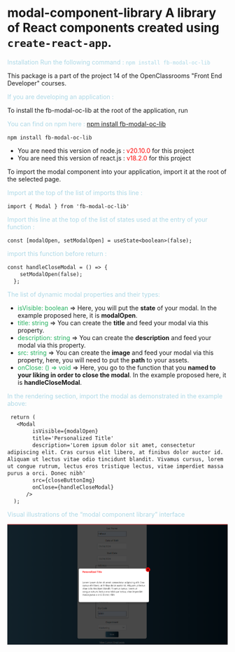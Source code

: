 # modal-component-library A library of React components created using `create-react-app`.

<span style="color:  #ADD8E6"> Installation Run the following command : `npm install fb-modal-oc-lib`</span>

This package is a part of the project 14 of the OpenClassrooms "Front End Developer" courses.

<span style="color:  #ADD8E6">If you are developing an application :</span>

To install the fb-modal-oc-lib at the root of the application, run

<span style="color:  #ADD8E6">You can find on npm here : </span> [npm install fb-modal-oc-lib](https://www.npmjs.com/package/fb-modal-oc-lib)

```
npm install fb-modal-oc-lib
```

- You are need this version of node.js : <span style="color: #FF0000"> v20.10.0 </span>for this project
- You are need this version of react.js : <span style="color: #FF0000"> v18.2.0 </span>for this project

To import the modal component into your application, import it at the root of the selected page.

<span style="color:  #ADD8E6">Import at the top of the list of imports this line : </span>

```
import { Modal } from 'fb-modal-oc-lib'
```

<span style="color:  #ADD8E6">Import this line at the top of the list of states used at the entry of your function :</span>

```
const [modalOpen, setModalOpen] = useState<boolean>(false);
```

<span style="color:  #ADD8E6">import this function before return :</span>

```
const handleCloseModal = () => {
    setModalOpen(false);
  };
```

<span style="color:  #ADD8E6">The list of dynamic modal properties and their types:</span>

- <span style="color: #26B260">isVisible: boolean </span> => Here, you will put the **state** of your modal. In the example proposed here, it is **modalOpen**.
- <span style="color: #26B260">title: string </span> => You can create the **title** and feed your modal via this property.
- <span style="color: #26B260">description: string </span> => You can create the **description** and feed your modal via this property.
- <span style="color: #26B260">src: string</span> => You can create the **image** and feed your modal via this property, here, you will need to put the **path** to your assets.
- <span style="color: #26B260">onClose: () => void</span> => Here, you go to the function that you **named to your liking in order to close the modal**. In the example proposed here, it is **handleCloseModal**.

<span style="color:  #ADD8E6">In the rendering section, import the modal as demonstrated in the example above:</span>

```
 return (
   <Modal
        isVisible={modalOpen}
        title='Personalized Title'
        description='Lorem ipsum dolor sit amet, consectetur adipiscing elit. Cras cursus elit libero, at finibus dolor auctor id. Aliquam ut lectus vitae odio tincidunt blandit. Vivamus cursus, lorem ut congue rutrum, lectus eros tristique lectus, vitae imperdiet massa purus a orci. Donec nibh'
        src={closeButtonImg}
        onClose={handleCloseModal}
      />
  );
```

<span style="color:  #ADD8E6">Visual illustrations of the “modal component library” interface</span>

<img src ="https://github.com/FaridBF/fb-modal-oc-lib/blob/main/assets/illustrationReadMe/modal-librairie.png" title = "modal component library" alt = "modal component library" />
